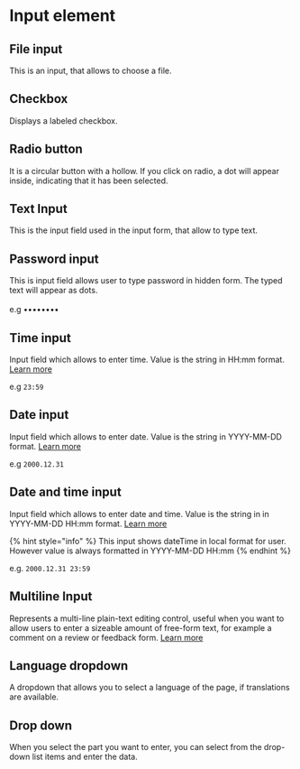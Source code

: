 # Input element

## File input

This is an input, that allows to choose a file.

## Checkbox

Displays a labeled checkbox.

## Radio button

It is a circular button with a hollow. If you click on radio, a dot will appear inside, indicating that it has been selected.

## Text Input

This is the input field used in the input form, that allow to type text.

## Password input

This is input field allows user to type password in hidden form. The typed text will appear as dots.\
\
e.g ••••••••

## Time input

Input field which allows to enter time. Value is the string in HH:mm format. [Learn more](https://developer.mozilla.org/en-US/docs/Web/HTML/Element/input/time)

e.g `23:59`

## Date input

Input field which allows to enter date. Value is the string in YYYY-MM-DD format. [Learn more](https://developer.mozilla.org/en-US/docs/Web/HTML/Element/input/date)

e.g `2000.12.31`

## Date and time input

Input field which allows to enter date and time. Value is the string in in YYYY-MM-DD HH:mm format. [Learn more](https://developer.mozilla.org/en-US/docs/Web/HTML/Element/input/datetime-local)

{% hint style="info" %}
This input shows dateTime in local format for user. However value is always formatted in YYYY-MM-DD HH:mm&#x20;
{% endhint %}

e.g. `2000.12.31 23:59`

## Multiline Input

Represents a multi-line plain-text editing control, useful when you want to allow users to enter a sizeable amount of free-form text, for example a comment on a review or feedback form. [Learn more](https://developer.mozilla.org/en-US/docs/Web/HTML/Element/textarea)

## Language dropdown

A dropdown that allows you to select a language of the page, if translations are available.

## Drop down

When you select the part you want to enter, you can select from the drop-down list items and enter the data.

##
